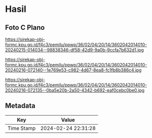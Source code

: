 # Hasil

## Foto C Plano

https://sirekap-obj-formc.kpu.go.id/f4c3/pemilu/ppwp/36/02/04/20/14/3602042014010-20240215-014034--98838346-df58-42d9-9a0b-9ccfa7b632d1.jpg

https://sirekap-obj-formc.kpu.go.id/f4c3/pemilu/ppwp/36/02/04/20/14/3602042014010-20240216-072140--1e769e53-c982-4d67-8ea8-fc1fb8b386c4.jpg

https://sirekap-obj-formc.kpu.go.id/f4c3/pemilu/ppwp/36/02/04/20/14/3602042014010-20240216-072135--0ba5e20b-2a50-4342-b692-eaf0cebc0be0.jpg


## Metadata

| Key        | Value               |
| ---------- | ------------------- |
| Time Stamp | 2024-02-24 22:31:28 |



